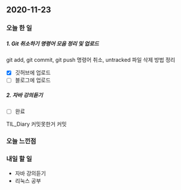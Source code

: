 2020-11-23
--

### 오늘 한 일

##### 1. Git 취소하기 명령어 모음 정리 및 업로드
git add, git commit,  git push 명령어 취소, untracked 파일 삭제 방법 정리 

- [x] 깃허브에 업로드
- [ ] 블로그에 업로드 

##### 2.  자바 강의듣기

- [ ] 완료

TIL_Diary 커밋못한거 커밋

### 오늘 느낀점

### 내일 할 일
* 자바 강의듣기
* 리눅스 공부




